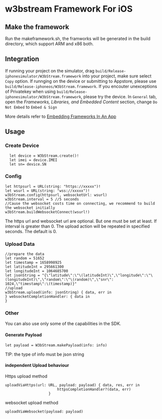 # w3bstream Framework For iOS

## Make the framework
Run the makeframework.sh, the framworks will be generated in the build directory, which support ARM and x86 both. 

## Integration
If running your project on the simulator, drag `build/Release-iphonesimulator/W3bStream.framework` into your project,  make sure select `Copy` option. If runnging on the device or submitting to Appstore, please use `build/Release-iphoneos/W3bStream.framework`. If you encouter unexceptions of Privatekey when using `build/Release-iphonesimulator/W3bStream.framework`, please try the device.
In `General` tab, open the _Frameworks,_ _Libraries, and Embedded Content_ section, change `Do Not Embed` to `Embed & Sign`

More details  refer to [Embedding Frameworks In An App](https://developer.apple.com/library/archive/technotes/tn2435/_index.html)
## Usage

### Create Device

```
  let device = W3bStream.create()!
  let imei = device.IMEI
  let sn= device.SN
```
### Config  
```
let httpsurl = URL(string: "https://xxxxx")!
let wsurl = URL(string: "wss://xxxxx")!
w3bStream.config(httpsurl, websocketUrl: wsurl)
w3bStream.interval = 5 //5 seconds
//Cause the websocket costs time on connecting, we recommend to build the websocket initially 
w3bStream.buildWebsocketConnect(wsurl!)

```
 The https url and websocket url are optional. But  one  must be set at least.
 If interval is greater than 0. The upload action will be repeated in specified seconds. The default is 0.
### Upload Data
```
//prepare the data
let random = 51652
let timestamp = 1658998925
let latitudeInt = 295661300
let longitudeInt = 1064685700
let jsonString = "{\"latitude\":\"\(latitudeInt)\",\"longitude\":\"\(longitudeInt)\",\"random\":\"\(random)\",\"snr\": 1024,\"timestamp\":\(timestamp)}"
//upload
w3bStream.upload(info: jsonString) { data, err in
} websocketCompletionHandler: { data in
}
```

### Other
You can also use only some of the capabilities in the SDK. 
#### Generate Payload  
```
let payload = W3bStream.makePayload(info: info) 
```
TIP: the type of info must be json string
####  independent Upload behaviour
Https upload method
```
uploadViaHttps(url: URL, payload: payload) { data, res, err in
                        httpsCompletionHandler?(data, err)
                    }
```
websocket upload method
```
uploadViaWebsocket(payload: payload)
```



